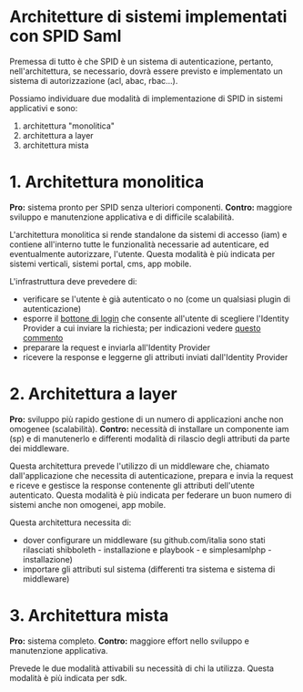 Architetture di sistemi implementati con SPID Saml
==================================================

Premessa di tutto è che SPID è un sistema di autenticazione, pertanto, nell'architettura, se necessario, dovrà essere previsto e implementato un sistema di autorizzazione (acl, abac, rbac...).

Possiamo individuare due modalità di implementazione di SPID in sistemi applicativi e sono:

1. architettura "monolitica"
2. architettura a layer
3. architettura mista

# 1. Architettura monolitica

**Pro:** sistema pronto per SPID senza ulteriori componenti.
**Contro:** maggiore sviluppo e manutenzione applicativa e di difficile scalabilità.

L'architettura monolitica si rende standalone da sistemi di accesso (iam) e contiene all'interno tutte le funzionalità necessarie ad autenticare, ed eventualmente autorizzare, l'utente. Questa modalità è più indicata per sistemi verticali, sistemi portal, cms, app mobile.

L'infrastruttura deve prevedere di:

* verificare se l'utente è già autenticato o no (come un qualsiasi plugin di autenticazione)
* esporre il [bottone di login](https://github.com/italia/spid-sp-access-button) che consente all'utente di scegliere l'Identity Provider a cui inviare la richiesta; per indicazioni vedere [questo commento](https://github.com/italia/spid-sp-playbook/issues/3#issuecomment-331719991)
* preparare la request e inviarla all'Identity Provider
* ricevere la response e leggerne gli attributi inviati dall'Identity Provider


# 2. Architettura a layer

**Pro:** sviluppo più rapido gestione di un numero di applicazioni anche non omogenee (scalabilità).
**Contro:** necessità di installare un componente iam (sp) e di manutenerlo e differenti modalità di rilascio degli attributi da parte dei middleware.

Questa architettura prevede l'utilizzo di un middleware che, chiamato dall'applicazione che necessita di autenticazione, prepara e invia la request e riceve e gestisce la response contenente gli attributi dell'utente autenticato. Questa modalità è più indicata per federare un buon numero di sistemi anche non omogenei, app mobile.

Questa architettura necessita di:

* dover configurare un middleware (su github.com/italia sono stati rilasciati shibboleth - installazione e playbook - e simplesamlphp - installazione)
* importare gli attributi sul sistema (differenti tra sistema e sistema di middleware)


# 3. Architettura mista

**Pro:** sistema completo.
**Contro:** maggiore effort nello sviluppo e manutenzione applicativa.

Prevede le due modalità attivabili su necessità di chi la utilizza. Questa modalità è più indicata per sdk.
